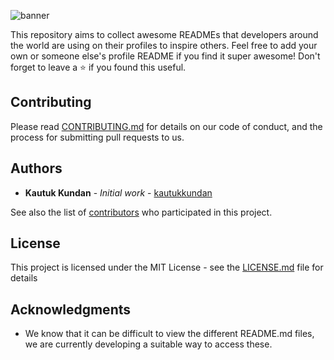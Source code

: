 ![banner](https://user-images.githubusercontent.com/23727056/87433896-78ae9700-c607-11ea-9ca6-9cdbe3f67998.jpg)


This repository aims to collect awesome READMEs that developers around the world are using on their profiles to inspire others. 
Feel free to add your own or someone else's profile README if you find it super awesome! 
Don't forget to leave a ⭐ if you found this useful.

## Contributing

Please read [CONTRIBUTING.md](https://github.com/cristianmarint/Awesome-Profile-README-templates/blob/master/CONTRIBUTING.md) for details on our code of conduct, and the process for submitting pull requests to us.

## Authors

* **Kautuk Kundan** - *Initial work* - [kautukkundan](https://github.com/kautukkundan)

See also the list of [contributors](https://github.com/kautukkundan/Awesome-Profile-README-templates/contributors) who participated in this project.

## License

This project is licensed under the MIT License - see the [LICENSE.md](https://github.com/cristianmarint/Awesome-Profile-README-templates/blob/master/LICENSE) file for details

## Acknowledgments

* We know that it can be difficult to view the different README.md files, we are currently developing a suitable way to access these.
